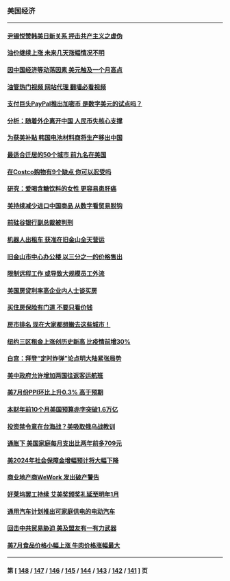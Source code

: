 ### 美国经济
---
#### [尹锡悦赞韩美日新关系 抨击共产主义之虚伪](../../pages/ncid1078158/n14054236.md?08152045) 
#### [油价继续上涨 未来几天涨幅情况不明](../../pages/ncid1078158/n14054007.md?08152045) 
#### [因中国经济等动荡因素 美元触及一个月高点](../../pages/ncid1078158/n14053923.md?08152045) 
#### [油管热门视频 网站代理 翻墙必看视频](http://138.2.39.72:81/youtube.html?epic-marker?08152045)
#### [支付巨头PayPal推出加密币 是数字美元的试点吗？](../../pages/ncid1078158/n14053493.md?08152045) 
#### [分析：随着外企离开中国 人民币失核心支撑](../../pages/ncid1078158/n14053433.md?08152045) 
#### [为获美补贴 韩国电池材料商将生产移出中国](../../pages/ncid1078158/n14053342.md?08152045) 
#### [最适合迁居的50个城市 前九名在美国](../../pages/ncid1078158/n14046203.md?08152045) 
#### [在Costco购物有9个缺点 你可以忍受吗](../../pages/ncid1078158/n14048734.md?08152045) 
#### [研究：爱喝含糖饮料的女性 更容易患肝癌](../../pages/ncid1078158/n14053149.md?08152045) 
#### [美持续减少进口中国商品 从数字看贸易脱钩](../../pages/ncid1078158/n14052943.md?08152045) 
#### [前硅谷银行副总裁被判刑](../../pages/ncid1078158/n14052942.md?08152045) 
#### [机器人出租车 获准在旧金山全天营运](../../pages/ncid1078158/n14052827.md?08152045) 
#### [旧金山市中心办公楼 以三分之一的价格售出](../../pages/ncid1078158/n14052796.md?08152045) 
#### [限制远程工作 或导致大规模员工外流](../../pages/ncid1078158/n14052788.md?08152045) 
#### [美国房贷利率高企业内人士谈买房](../../pages/ncid1078158/n14052779.md?08152045) 
#### [买住房保险有门道 不要只看价钱](../../pages/ncid1078158/n14052777.md?08152045) 
#### [房市排名 现在大家都想搬去这些城市！](../../pages/ncid1078158/n14052750.md?08152045) 
#### [纽约三区租金上涨创历史新高 比疫情前增30%](../../pages/ncid1078158/n14052669.md?08152045) 
#### [白宫：拜登“定时炸弹”论点明大陆紧张局势](../../pages/ncid1078158/n14052605.md?08152045) 
#### [美中政府允许增加两国往返客运航班](../../pages/ncid1078158/n14052589.md?08152045) 
#### [美7月份PPI环比上升0.3% 高于预期](../../pages/ncid1078158/n14052542.md?08152045) 
#### [本财年前10个月美国预算赤字突破1.6万亿](../../pages/ncid1078158/n14052557.md?08152045) 
#### [投资禁令意在台海战？美吸取俄乌战教训](../../pages/ncid1078158/n14052520.md?08152045) 
#### [通胀下 美国家庭每月支出比两年前多709元](../../pages/ncid1078158/n14052575.md?08152045) 
#### [美2024年社会保障金增幅预计将大幅下降](../../pages/ncid1078158/n14052483.md?08152045) 
#### [商业地产商WeWork 发出破产警告](../../pages/ncid1078158/n14052145.md?08152045) 
#### [好莱坞罢工持续 艾美奖颁奖礼延至明年1月](../../pages/ncid1078158/n14051855.md?08152045) 
#### [通用汽车计划推出可家庭供电的电动汽车](../../pages/ncid1078158/n14051842.md?08152045) 
#### [回击中共贸易胁迫 美及盟友有一有力武器](../../pages/ncid1078158/n14051824.md?08152045) 
#### [美7月食品价格小幅上涨 牛肉价格涨幅最大](../../pages/ncid1078158/n14051862.md?08152045) 

---
#### 第 [ [148](./148.md?08152045) / [147](./147.md?08152045) / [146](./146.md?08152045) / [145](./145.md?08152045) / [144](./144.md?08152045) / [143](./143.md?08152045) / [142](./142.md?08152045) / [141](./141.md?08152045) ] 页
